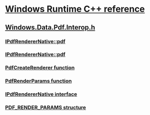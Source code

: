 # [Windows Runtime C++ reference](../_winrt/index.md)
## [Windows.Data.Pdf.Interop.h](index.md)
### [IPdfRendererNative::pdf](../windows.data.pdf.interop/nf-windows-data-pdf-interop-ipdfrenderernative-renderpagetodevicecontext.md)
### [IPdfRendererNative::pdf](../windows.data.pdf.interop/nf-windows-data-pdf-interop-ipdfrenderernative-renderpagetosurface.md)
### [PdfCreateRenderer function](../windows.data.pdf.interop/nf-windows-data-pdf-interop-pdfcreaterenderer.md)
### [PdfRenderParams function](../windows.data.pdf.interop/nf-windows-data-pdf-interop-pdfrenderparams.md)
### [IPdfRendererNative interface](../windows.data.pdf.interop/nn-windows-data-pdf-interop-ipdfrenderernative.md)
### [PDF_RENDER_PARAMS structure](../windows.data.pdf.interop/ns-windows-data-pdf-interop-pdf_render_params.md)
